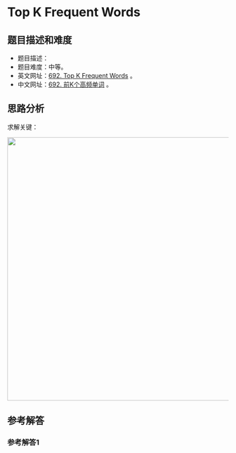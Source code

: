 # Top K Frequent Words

## 题目描述和难度
+ 题目描述：
+ 题目难度：中等。
+ 英文网址：[692. Top K Frequent Words](https://leetcode.com/problems/top-k-frequent-words/description/)  。
+ 中文网址：[692. 前K个高频单词](https://leetcode-cn.com/problems/top-k-frequent-words/description/)  。
## 思路分析
求解关键：

<img src="https://liweiwei1419.github.io/images/leetcode-solution/" width="600">

## 参考解答
### 参考解答1

```java

```
